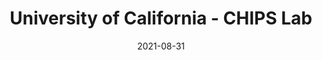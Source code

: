 ---
title: University of California - CHIPS Lab
image: ucla.png
country: USA
link: https://www.chips.ucla.edu/
level: academic
joined: 2021
date: 2021-08-31
draft: false
---